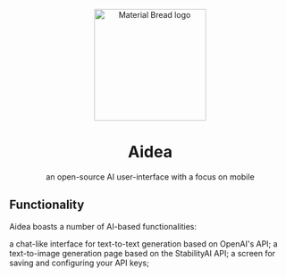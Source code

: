 <p align="center">
    <img width="200" src="https://i.imgur.com/B30AYV2.png" alt="Material Bread logo">
</p>
<b><h1 align="center">Aidea</h1></b>

<p align="center">an open-source AI user-interface with a focus on mobile</p>


## Functionality

Aidea boasts a number of AI-based functionalities:

a chat-like interface for text-to-text generation based on OpenAI's API;
a text-to-image generation page based on the StabilityAI API;
a screen for saving and configuring your API keys;
